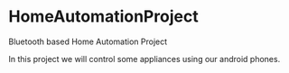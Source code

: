 # HomeAutomationProject
Bluetooth based Home Automation Project

In this project we will control some appliances using our android phones.
